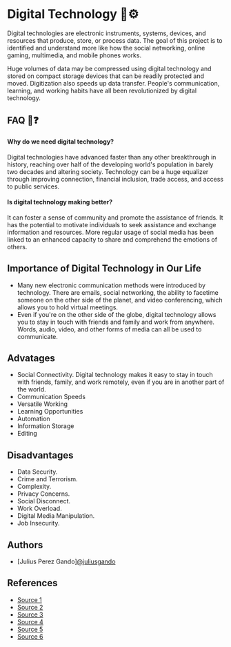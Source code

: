 
# Digital Technology 📱⚙️

Digital technologies are electronic instruments, systems, devices, and resources that produce, store, or process data. The goal of this project is to identified and understand more like how the social networking, online gaming, multimedia, and mobile phones works.

Huge volumes of data may be compressed using digital technology and stored on compact storage devices that can be readily protected and moved. Digitization also speeds up data transfer. People's communication, learning, and working habits have all been revolutionized by digital technology.

## FAQ 🤔❓

#### Why do we need digital technology?

Digital technologies have advanced faster than any other breakthrough in history, reaching over half of the developing world's population in barely two decades and altering society. Technology can be a huge equalizer through improving connection, financial inclusion, trade access, and access to public services.

#### Is digital technology making better?

It can foster a sense of community and promote the assistance of friends. It has the potential to motivate individuals to seek assistance and exchange information and resources. More regular usage of social media has been linked to an enhanced capacity to share and comprehend the emotions of others.


## Importance of Digital Technology in Our Life

- Many new electronic communication methods were introduced by technology. There are emails, social networking, the ability to facetime someone on the other side of the planet, and video conferencing, which allows you to hold virtual meetings.
- Even if you're on the other side of the globe, digital technology allows you to stay in touch with friends and family and work from anywhere. Words, audio, video, and other forms of media can all be used to communicate.

## Advatages

- Social Connectivity. Digital technology makes it easy to stay in touch with friends, family, and work remotely, even if you are in another part of the world. 
- Communication Speeds
- Versatile Working
- Learning Opportunities
- Automation
- Information Storage
- Editing

## Disadvantages

- Data Security.
- Crime and Terrorism.
- Complexity.
- Privacy Concerns.
- Social Disconnect.
- Work Overload.
- Digital Media Manipulation.
- Job Insecurity.

## Authors

- [Julius Perez Gando][@juliusgando](https://github.com/Julius-14)

## References

- [Source 1](https://www.education.vic.gov.au/school/teachers/teachingresources/digital/Pages/teach)
- [Source 2](https://www.encyclopedia.com/history/dictionaries-thesauruses-pictures-and-press-releases/digital-technology)
- [Source 3](https://www.bctv.org/2019/11/07/technological-influence-on-society/)
- [Source 4](https://acse.edu.au/blog/importance-of-digital-technology-in-todays-world/)
- [Source 5](https://turbofuture.com/misc/Disadvantages-of-Digital-Technology)
- [Source 6](https://blog.universalbusinessschool.com/village-roadshow-entertainment-secures-480-million/)

